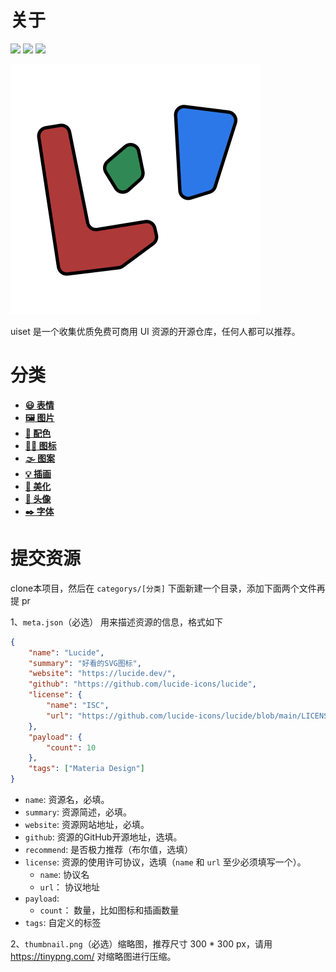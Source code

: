# 关于


![](https://img.shields.io/github/issues-pr-raw/bimohxh/uiset?label=pull%20request) ![](https://img.shields.io/github/license/bimohxh/uiset)  [![](https://img.shields.io/badge/%E4%B8%AD%E6%96%87-%E8%AF%B4%E6%98%8E-orange)](README.CN.md)


![](logo.svg)

uiset 是一个收集优质免费可商用 UI 资源的开源仓库，任何人都可以推荐。

# 分类


- [**😃 表情**](categorys/emoji)
- [**🖼️ 图片**](categorys/image)
- [**🎨 配色**](categorys/color)
- [**🏳️‍🌈 图标**](categorys/icon)
- [**🌫️ 图案**](categorys/pattern)
- [**💡 插画**](categorys/illustration)
- [**🎉 美化**](categorys/beatify)
- [**🤠 头像**](categorys/avatar)
- [**✒️ 字体**](categorys/font)



# 提交资源

clone本项目，然后在 `categorys/[分类]` 下面新建一个目录，添加下面两个文件再提 pr

1、`meta.json`（必选） 用来描述资源的信息，格式如下

```json
{
    "name": "Lucide",
    "summary": "好看的SVG图标",
    "website": "https://lucide.dev/",
    "github": "https://github.com/lucide-icons/lucide",
    "license": {
        "name": "ISC",
        "url": "https://github.com/lucide-icons/lucide/blob/main/LICENSE"
    },
    "payload": {
        "count": 10
    },
    "tags": ["Materia Design"]
}
```

- `name`: 资源名，必填。
- `summary`: 资源简述，必填。
- `website`: 资源网站地址，必填。
- `github`: 资源的GitHub开源地址，选填。
- `recommend`: 是否极力推荐（布尔值，选填）
- `license`: 资源的使用许可协议，选填（`name` 和 `url` 至少必须填写一个）。
    - `name`: 协议名
    - `url`： 协议地址
- `payload`:
    - `count`： 数量，比如图标和插画数量
- `tags`: 自定义的标签


2、`thumbnail.png`（必选）缩略图，推荐尺寸 300 * 300 px，请用 https://tinypng.com/ 对缩略图进行压缩。
